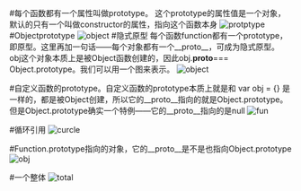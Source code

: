 #每个函数都有一个属性叫做prototype。
这个prototype的属性值是一个对象，默认的只有一个叫做constructor的属性，指向这个函数本身
![protptype](http://images.cnitblog.com/blog/138012/201409/172121182841896.png)
#Objectprototype
![object](http://images.cnitblog.com/blog/138012/201409/172130097842386.png)
#隐式原型
每个函数function都有一个prototype，即原型。这里再加一句话——每个对象都有一个__proto__，可成为隐式原型。
obj这个对象本质上是被Object函数创建的，因此obj.__proto__=== Object.prototype。我们可以用一个图来表示。
![object](http://images.cnitblog.com/blog/138012/201409/181509180812624.png)

#自定义函数的prototype。自定义函数的prototype本质上就是和 var obj = {} 是一样的，都是被Object创建，所以它的__proto__指向的就是Object.prototype。
但是Object.prototype确实一个特例——它的__proto__指向的是null
![fun](http://images.cnitblog.com/blog/138012/201409/181510403153733.png)

#循环引用
![curcle](http://images.cnitblog.com/blog/138012/201409/181512068463597.png)

#Function.prototype指向的对象，它的__proto__是不是也指向Object.prototype
![obj](http://images.cnitblog.com/blog/138012/201409/181512489403338.png)

#一个整体
![total](http://images.cnitblog.com/blog/138012/201409/181637013624694.png)